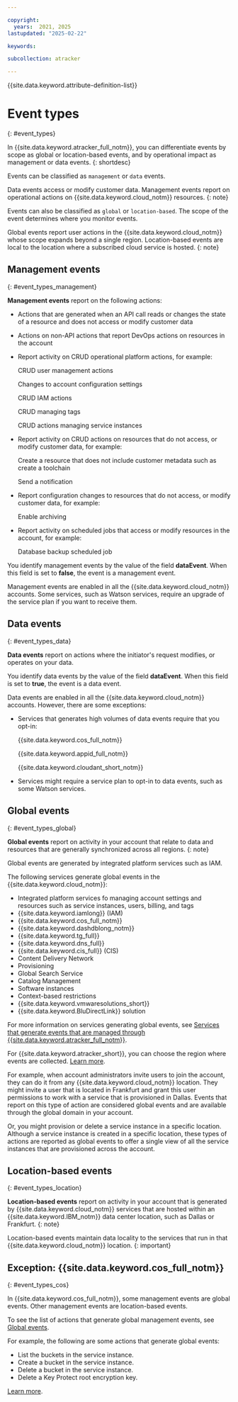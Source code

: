 ```yaml
---

copyright:
  years:  2021, 2025
lastupdated: "2025-02-22"

keywords:

subcollection: atracker

---
```


{{site.data.keyword.attribute-definition-list}}


# Event types
{: #event_types}

In {{site.data.keyword.atracker_full_notm}}, you can differentiate events by scope as global or location-based events, and by operational impact as management or data events.
{: shortdesc}

Events can be classified as `management` or `data` events.

Data events access or modify customer data. Management events report on operational actions on {{site.data.keyword.cloud_notm}} resources.
{: note}


Events can also be classified as `global` or `location-based`. The scope of the event determines where you monitor events.

Global events report user actions in the {{site.data.keyword.cloud_notm}} whose scope expands beyond a single region. Location-based events are local to the location where a subscribed cloud service is hosted.
{: note}



## Management events
{: #event_types_management}

**Management events** report on the following actions:
* Actions that are generated when an API call reads or changes the state of a resource and does not access or modify customer data
* Actions on non-API actions that report DevOps actions on resources in the account

* Report activity on CRUD operational platform actions, for example:

    CRUD user management actions

    Changes to account configuration settings

    CRUD IAM actions

    CRUD managing tags

    CRUD actions managing service instances

* Report activity on CRUD actions on resources that do not access, or modify customer data, for example:

    Create a resource that does not include customer metadata such as create a toolchain

    Send a notification

* Report configuration changes to resources that do not access, or modify customer data, for example:

    Enable archiving

* Report activity on scheduled jobs that access or modify resources in the account, for example:

    Database backup scheduled job



You identify management events by the value of the field **dataEvent**. When this field is set to **false**, the event is a management event.

Management events are enabled in all the {{site.data.keyword.cloud_notm}} accounts. Some services, such as Watson services, require an upgrade of the service plan if you want to receive them.



## Data events
{: #event_types_data}

**Data events** report on actions where the initiator's request modifies, or operates on your data.

You identify data events by the value of the field **dataEvent**. When this field is set to **true**, the event is a data event.

Data events are enabled in all the {{site.data.keyword.cloud_notm}} accounts. However, there are some exceptions:
* Services that generates high volumes of data events require that you opt-in:

    {{site.data.keyword.cos_full_notm}}

    {{site.data.keyword.appid_full_notm}}

    {{site.data.keyword.cloudant_short_notm}}

* Services might require a service plan to opt-in to data events, such as some Watson services.




## Global events
{: #event_types_global}

**Global events** report on activity in your account that relate to data and resources that are generally synchronized across all regions.
{: note}

Global events are generated by integrated platform services such as IAM.

The following services generate global events in the {{site.data.keyword.cloud_notm}}:
* Integrated platform services fo managing account settings and resources such as service instances, users, billing, and tags
* {{site.data.keyword.iamlong}} (IAM)
* {{site.data.keyword.cos_full_notm}}
* {{site.data.keyword.dashdblong_notm}}
* {{site.data.keyword.tg_full}}
* {{site.data.keyword.dns_full}}
* {{site.data.keyword.cis_full}} (CIS)
* Content Delivery Network
* Provisioning
* Global Search Service
* Catalog Management
* Software instances
* Context-based restrictions
* {{site.data.keyword.vmwaresolutions_short}}
* {{site.data.keyword.BluDirectLink}} solution

For more information on services generating global events, see [Services that generate events that are managed through {{site.data.keyword.atracker_full_notm}}](/atracker?topic=atracker-cloud_services_atracker).

For {{site.data.keyword.atracker_short}}, you can choose the region where events are collected. [Learn more](/docs/atracker?topic=atracker-getting-started).


For example, when account administrators invite users to join the account, they can do it from any {{site.data.keyword.cloud_notm}} location. They might invite a user that is located in Frankfurt and grant this user permissions to work with a service that is provisioned in Dallas. Events that report on this type of action are considered global events and are available through the global domain in your account.

Or, you might provision or delete a service instance in a specific location. Although a service instance is created in a specific location, these types of actions are reported as global events to offer a single view of all the service instances that are provisioned across the account.



## Location-based events
{: #event_types_location}

**Location-based events** report on activity in your account that is generated by {{site.data.keyword.cloud_notm}} services that are hosted within an {{site.data.keyword.IBM_notm}} data center location, such as Dallas or Frankfurt.
{: note}

Location-based events maintain data locality to the services that run in that {{site.data.keyword.cloud_notm}} location.
{: important}



## Exception: {{site.data.keyword.cos_full_notm}}
{: #event_types_cos}

In {{site.data.keyword.cos_full_notm}}, some management events are global events. Other management events are location-based events.

To see the list of actions that generate global management events, see [Global events](/docs/cloud-object-storage?topic=cloud-object-storage-at-events#at-actions-global).

For example, the following are some actions that generate global events:
* List the buckets in the service instance.
* Create a bucket in the service instance.
* Delete a bucket in the service instance.
* Delete a Key Protect root encryption key.

[Learn more](/docs/cloud-object-storage?topic=cloud-object-storage-at-events).
